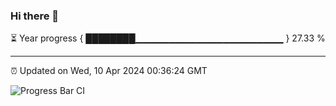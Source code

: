 ### Hi there 👋

⏳ Year progress { ████████▁▁▁▁▁▁▁▁▁▁▁▁▁▁▁▁▁▁▁▁▁▁ } 27.33 %

---

⏰ Updated on Wed, 10 Apr 2024 00:36:24 GMT

![Progress Bar CI](https://github.com/Shyam-Makwana/GitHub-Actions-Demo/workflows/Progress%20Bar%20CI/badge.svg)
